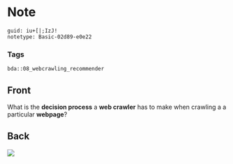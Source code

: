 # Note
```
guid: iu+[|;IzJ!
notetype: Basic-02d89-e0e22
```

### Tags
```
bda::08_webcrawling_recommender
```

## Front
What is the <b>decision process</b> a <b>web crawler</b> has to
make when crawling a a particular <b>webpage</b>?

## Back
<img src="paste-9459e4ac16d97e96286b952d6929a9ea243db88a.jpg">
